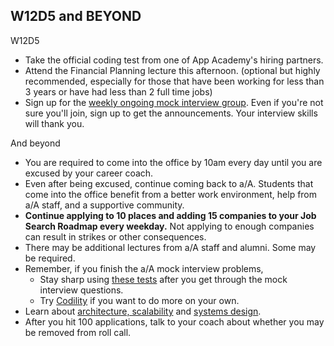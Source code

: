 ## W12D5 and BEYOND

W12D5
* Take the official coding test from one of App Academy's hiring partners.
* Attend the Financial Planning lecture this afternoon.  (optional but highly recommended, especially for those that have been working for less than 3 years or have had less than 2 full time jobs)
* Sign up for the [weekly ongoing mock interview group][pairboarding].  Even if you're not sure you'll join, sign up to get the announcements.  Your interview skills will thank you.  

And beyond
* You are required to come into the office by 10am every day until you are excused by your career coach.  
* Even after being excused, continue coming back to a/A.  Students that come into the office benefit from a better work environment, help from a/A staff, and a supportive community.
* **Continue applying to 10 places and adding 15 companies to your Job Search Roadmap every weekday.** Not applying to enough companies can result in strikes or other consequences.  
* There may be additional lectures from a/A staff and alumni. Some may be required. 
* Remember, if you finish the a/A mock interview problems,
    * Stay sharp using [these tests][algo-specs] after you get through the mock interview questions.
    * Try [Codility][codility] if you want to do more on your own.
* Learn about [architecture, scalability][hiredintech] and [systems design][systemsdesign].
* After you hit 100 applications, talk to your coach about whether you may be removed from roll call.  


[algo-specs]: https://github.com/jaysonvirissimo/practice-thy-algorithms
[codility]: https://codility.com/demo/train/
[systemsdesign]: ../further_readings/systems-design.md
[hiredintech]: http://www.hiredintech.com/system-design/
[pairboarding]: https://github.com/appacademy/job-search-curriculum/blob/master/ongoing-education/pairboarding-group.md
